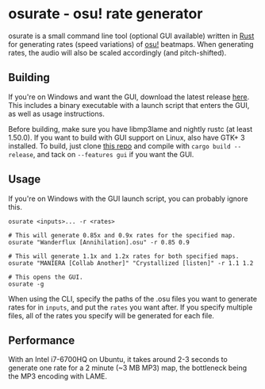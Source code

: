 # osurate - osu! rate generator

osurate is a small command line tool (optional GUI available) written in [Rust](https://www.rust-lang.org/) for
generating rates (speed variations) of [osu!](https://osu.ppy.sh) beatmaps. When generating rates, the audio will also
be scaled accordingly (and pitch-shifted).

## Building

If you're on Windows and want the GUI, download the latest release 
[here](https://github.com/LunarCoffee/osurate/releases). This includes a binary executable with a launch script that 
enters the GUI, as well as usage instructions.

Before building, make sure you have libmp3lame and nightly rustc (at least 1.50.0). If you want to build with GUI
support on Linux, also have GTK+ 3 installed. To build, just clone [this repo](https://github.com/LunarCoffee/osurate)
and compile with `cargo build --release`, and tack on `--features gui` if you want the GUI.

## Usage

If you're on Windows with the GUI launch script, you can probably ignore this.

```shell
osurate <inputs>... -r <rates>

# This will generate 0.85x and 0.9x rates for the specified map.
osurate "Wanderflux [Annihilation].osu" -r 0.85 0.9

# This will generate 1.1x and 1.2x rates for both specified maps.
osurate "MANIERA [Collab Another]" "Crystallized [listen]" -r 1.1 1.2

# This opens the GUI.
osurate -g
```

When using the CLI, specify the paths of the .osu files you want to generate rates for in `inputs`, and put the `rates`
you want after. If you specify multiple files, all of the rates you specify will be generated for each file.

## Performance

With an Intel i7-6700HQ on Ubuntu, it takes around 2-3 seconds to generate one rate for a 2 minute (~3 MB MP3) map, the
bottleneck being the MP3 encoding with LAME.
